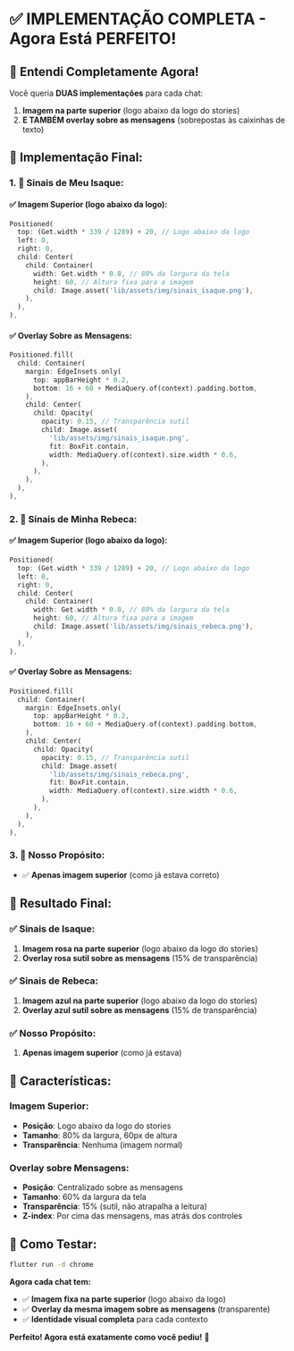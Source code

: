 # ✅ **IMPLEMENTAÇÃO COMPLETA - Agora Está PERFEITO!**

## 🎯 **Entendi Completamente Agora!**

Você queria **DUAS implementações** para cada chat:
1. **Imagem na parte superior** (logo abaixo da logo do stories)
2. **E TAMBÉM overlay sobre as mensagens** (sobrepostas às caixinhas de texto)

## 🔧 **Implementação Final:**

### 1. **🌸 Sinais de Meu Isaque:**

#### ✅ **Imagem Superior (logo abaixo da logo):**
```dart
Positioned(
  top: (Get.width * 339 / 1289) + 20, // Logo abaixo da logo
  left: 0,
  right: 0,
  child: Center(
    child: Container(
      width: Get.width * 0.8, // 80% da largura da tela
      height: 60, // Altura fixa para a imagem
      child: Image.asset('lib/assets/img/sinais_isaque.png'),
    ),
  ),
),
```

#### ✅ **Overlay Sobre as Mensagens:**
```dart
Positioned.fill(
  child: Container(
    margin: EdgeInsets.only(
      top: appBarHeight * 0.2,
      bottom: 16 + 60 + MediaQuery.of(context).padding.bottom,
    ),
    child: Center(
      child: Opacity(
        opacity: 0.15, // Transparência sutil
        child: Image.asset(
          'lib/assets/img/sinais_isaque.png',
          fit: BoxFit.contain,
          width: MediaQuery.of(context).size.width * 0.6,
        ),
      ),
    ),
  ),
),
```

### 2. **🔵 Sinais de Minha Rebeca:**

#### ✅ **Imagem Superior (logo abaixo da logo):**
```dart
Positioned(
  top: (Get.width * 339 / 1289) + 20, // Logo abaixo da logo
  left: 0,
  right: 0,
  child: Center(
    child: Container(
      width: Get.width * 0.8, // 80% da largura da tela
      height: 60, // Altura fixa para a imagem
      child: Image.asset('lib/assets/img/sinais_rebeca.png'),
    ),
  ),
),
```

#### ✅ **Overlay Sobre as Mensagens:**
```dart
Positioned.fill(
  child: Container(
    margin: EdgeInsets.only(
      top: appBarHeight * 0.2,
      bottom: 16 + 60 + MediaQuery.of(context).padding.bottom,
    ),
    child: Center(
      child: Opacity(
        opacity: 0.15, // Transparência sutil
        child: Image.asset(
          'lib/assets/img/sinais_rebeca.png',
          fit: BoxFit.contain,
          width: MediaQuery.of(context).size.width * 0.6,
        ),
      ),
    ),
  ),
),
```

### 3. **💜 Nosso Propósito:**
- ✅ **Apenas imagem superior** (como já estava correto)

## 🎯 **Resultado Final:**

### ✅ **Sinais de Isaque:**
1. **Imagem rosa na parte superior** (logo abaixo da logo do stories)
2. **Overlay rosa sutil sobre as mensagens** (15% de transparência)

### ✅ **Sinais de Rebeca:**
1. **Imagem azul na parte superior** (logo abaixo da logo do stories)
2. **Overlay azul sutil sobre as mensagens** (15% de transparência)

### ✅ **Nosso Propósito:**
1. **Apenas imagem superior** (como já estava)

## 🎨 **Características:**

### **Imagem Superior:**
- **Posição**: Logo abaixo da logo do stories
- **Tamanho**: 80% da largura, 60px de altura
- **Transparência**: Nenhuma (imagem normal)

### **Overlay sobre Mensagens:**
- **Posição**: Centralizado sobre as mensagens
- **Tamanho**: 60% da largura da tela
- **Transparência**: 15% (sutil, não atrapalha a leitura)
- **Z-index**: Por cima das mensagens, mas atrás dos controles

## 🚀 **Como Testar:**
```bash
flutter run -d chrome
```

**Agora cada chat tem:**
- ✅ **Imagem fixa na parte superior** (logo abaixo da logo)
- ✅ **Overlay da mesma imagem sobre as mensagens** (transparente)
- ✅ **Identidade visual completa** para cada contexto

**Perfeito! Agora está exatamente como você pediu!** 🎉